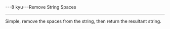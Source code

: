 ---8 kyu---Remove String Spaces

---

Simple, remove the spaces from the string, then return the resultant string.
